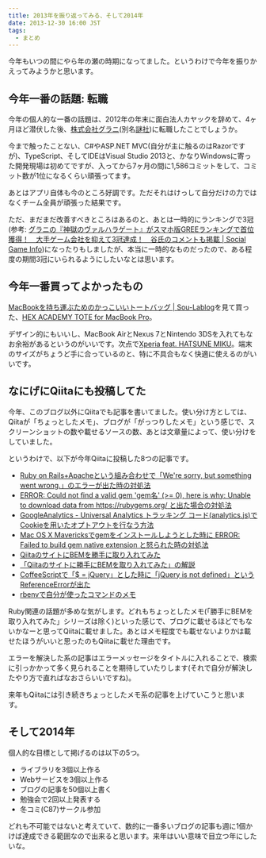 ```yaml
---
title: 2013年を振り返ってみる、そして2014年
date: 2013-12-30 16:00 JST
tags:
  - まとめ
---
```


今年もいつの間にやら年の瀬の時期になってました。というわけで今年を振りかえってみようかと思います。

## 今年一番の話題: 転職

今年の個人的な一番の話題は、2012年の年末に面白法人カヤックを辞めて、4ヶ月ほど潜伏した後、<a href="http://inputxoutput.com/join-grani/">株式会社グラニ</a>(別名[謎社](http://grani.jp/))に転職したことでしょうか。

今まで触ったことない、C#やASP.NET MVC(自分が主に触るのはRazorですが)、TypeScript、そしてIDEはVisual Studio 2013と、かなりWindowsに寄った開発現場は初めてですが、入ってから7ヶ月の間に1,586コミットをして、コミット数が1位になるくらい頑張ってます。

あとはアプリ自体も今のところ好調です。ただそれはけっして自分だけの力ではなくチーム全員が頑張った結果です。

ただ、まだまだ改善すべきところはあるのと、あとは一時的にランキングで3冠(参考: [グラニの『神獄のヴァルハラゲート』がスマホ版GREEランキングで首位獲得！　大手ゲーム会社を抑えて3冠達成！　谷氏のコメントも掲載 | Social Game Info](http://gamebiz.jp/?p=125582))になったりもしましたが、本当に一時的なものだったので、ある程度の期間3冠にいられるようにしたいなとは思います。

## 今年一番買ってよかったもの

[MacBookを持ち運ぶためのかっこいいトートバッグ | Sou-Lablog](http://blog.sou-lab.com/mac-totebag/)を見て買った、[HEX ACADEMY TOTE for MacBook Pro](http://www.focal.co.jp/products/detail.php?product_id=679)。

デザイン的にもいいし、MacBook AirとNexus 7とNintendo 3DSを入れてもなお余裕があるというのがいいです。次点で[Xperia feat. HATSUNE MIKU](http://dx39.net/)。端末のサイズがちょうど手に合っているのと、特に不具合もなく快適に使えるのがいいです。

## なにげにQiitaにも投稿してた

今年、このブログ以外にQiitaでも記事を書いてました。使い分け方としては、Qiitaが「ちょっとしたメモ」、ブログが「がっつりしたメモ」という感じで、スクリーンショットの数や載せるソースの数、あとは文章量によって、使い分けをしていました。

というわけで、以下が今年Qiitaに投稿した8つの記事です。

- [Ruby on Rails+Apacheという組み合わせで「We&apos;re sorry, but something went wrong.」のエラーが出た時の対処法](http://qiita.com/kubosho_/items/aeb1c6b0b159f585e91c)
- [ERROR: Could not find a valid gem &apos;gem名&apos; (&gt;= 0), here is why: Unable to download data from https://rubygems.org/ と出た場合の対処法](http://qiita.com/kubosho_/items/9dfc8f1085762fc48a2d)
- [GoogleAnalytics - Universal Analytics トラッキング コード(analytics.js)でCookieを用いたオプトアウトを行なう方法](http://qiita.com/kubosho_/items/ac4d0dee85123393735b)
- [Mac OS X Mavericksでgemをインストールしようとした時に ERROR: Failed to build gem native extension と怒られた時の対処法](http://qiita.com/kubosho_/items/2faf94e93a8b2dfe44b6)
- [QiitaのサイトにBEMを勝手に取り入れてみた](http://qiita.com/kubosho_/items/2887d200f9b5aa738fb1)
- [「Qiitaのサイトに勝手にBEMを取り入れてみた」の解説](http://qiita.com/kubosho_/items/4f48612e1cec9f9e9638)
- [CoffeeScriptで「$ = jQuery」とした時に「jQuery is not defined」というReferenceErrorが出た](http://qiita.com/kubosho_/items/8b324b5e9aef10b7d04d)
- [rbenvで自分が使ったコマンドのメモ](http://qiita.com/kubosho_/items/248fd5128366f55513e0)

Ruby関連の話題が多めな気がします。どれもちょっとしたメモ(「勝手にBEMを取り入れてみた」シリーズは除く)といった感じで、ブログに載せるほどでもないかなーと思ってQiitaに載せました。あとはメモ程度でも載せないよりかは載せたほうがいいと思ったのもQiitaに載せた理由です。

エラーを解決した系の記事はエラーメッセージをタイトルに入れることで、検索に引っかかって多く見られることを期待していたりします(それで自分が解決したやり方で直ればなおさらいいですね)。

来年もQiitaには引き続きちょっとしたメモ系の記事を上げていこうと思います。

## そして2014年

個人的な目標として掲げるのは以下の5つ。

- ライブラリを3個以上作る
- Webサービスを3個以上作る
- ブログの記事を50個以上書く
- 勉強会で2回以上発表する
- 冬コミ(C87)サークル参加

どれも不可能ではないと考えていて、数的に一番多いブログの記事も週に1個かけば達成できる範囲なので出来ると思います。来年はいい意味で目立つ年にしたいな。
